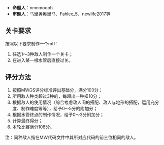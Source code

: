 - **命题人**：nmnmoooh
- **审题人**：马里奥奥里马、Fahlee_5、newlife2017等

## 关卡要求

按照以下要求制作一个mfl：

1. 任选1～3种敌人制作一个关卡；
2. 在进入某一根水管后直接过关。

## 评分方法

1. 按照MWGS评分标准评出基础分，满分100分；
2. 所用敌人种类超过3种的，每超出一种扣10分；
3. 根据敌人的使用情况（综合考虑敌人间的搭配、敌人与地形的搭配，运用充分度、制作难度等等），给予0～5分的附加分；
4. 根据水管终点的制作情况，给予0～3分附加分；
5. 计算最终得分；
6. 本轮比赛满分108分。

注：同种敌人指在MW代码文件中其所对应代码的前三位相同的敌人。